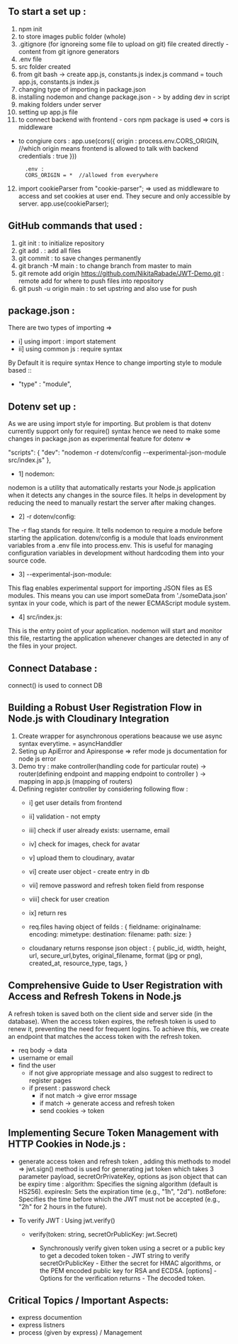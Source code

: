 ## To start a set up : 
1. npm init
2. to store images public folder (whole) 
3. .gitignore (for ignoreing some file to upload on git) file created directly - content from git ignore generators
4. .env file
5. src folder created
6. from git bash -> create app.js, constants.js  index.js 
command = touch app.js, constants.js  index.js
7. changing type of importing in package.json
8. installing nodemon and change package.json  - > by adding dev in script
9. making folders under server
10. setting up app.js file
11.  to connect backend with frontend - cors npm package is used => cors is middleware
- to congiure cors : 
        app.use(cors({
            origin : process.env.CORS_ORIGIN, //which origin means frontend is allowed to talk with backend
            credentials : true
        }))

        .env :
        CORS_ORIGIN = *  //allowed from everywhere

12. import cookieParser from "cookie-parser"; => used as middleware to access and set cookies at user end. They secure and only accessible by server.
app.use(cookieParser);


## GitHub commands that used : 

1. git init : to initialize repository
2. git add . : add all files 
3. git commit : to save changes permanently
4. git branch -M main : to change branch from master to main
5. git remote add origin https://github.com/NikitaRabade/JWT-Demo.git : remote add for where to push files into repository
6. git push -u origin main : to set upstring and also use for push


## package.json :
There are two types of importing =>
- i] using import : import statement
- ii] using common js : require syntax

By Default it is require syntax 
Hence to change importing style to module based ::
- "type" : "module",


## Dotenv set up :
As we are using import style for importing. But problem is that dotenv currently support only for require() syntax hence we need to make some changes in package.json as experimental feature for dotenv =>

"scripts": {
    "dev": "nodemon -r dotenv/config --experimental-json-module src/index.js"
  },

- 1] nodemon:

nodemon is a utility that automatically restarts your Node.js application when it detects any changes in the source files. It helps in development by reducing the need to manually restart the server after making changes.

- 2] -r dotenv/config:

 The -r flag stands for require. It tells nodemon to require a module before starting the application.
dotenv/config is a module that loads environment variables from a .env file into process.env. This is useful for managing configuration variables in development without hardcoding them into your source code.


- 3] --experimental-json-module:

This flag enables experimental support for importing JSON files as ES modules. This means you can use import someData from './someData.json' syntax in your code, which is part of the newer ECMAScript module system.

- 4] src/index.js:

 This is the entry point of your application. nodemon will start and monitor this file, restarting the application whenever changes are detected in any of the files in your project.


## Connect Database :
connect() is used to connect DB

##  Building a Robust User Registration Flow in Node.js with Cloudinary Integration

1. Create wrapper for asynchronous operations beacause we use async syntax everytime. = asyncHanddler
2. Seting up ApiError and Apiresponse => refer mode js documentation for node js error
3. Demo try : make controller(handling code for particular route) -> router(defining endpoint and mapping endpoint to controller ) -> mapping in app.js (mapping of routers)
4. Defining register controller by considering following flow : 
    -  i]    get user details from frontend
    -  ii]   validation - not empty
    -  iii]  check if user already exists: username, email
    -  iv]   check for images, check for avatar
    -  v]    upload them to cloudinary, avatar
    -  vi]   create user object - create entry in db
    -  vii]  remove password and refresh token field from response
    -  viii] check for user creation
    -  ix]   return res

      - req.files having object of feilds :  {
      fieldname: 
      originalname: 
      encoding:
      mimetype: 
      destination: 
      filename: 
      path: 
      size: 
    }

    - cloudanary returns response json object : {
      public_id, width, height, url, secure_url,bytes, original_filename, format (jpg or png), created_at, resource_type,
      tags,
    }

## Comprehensive Guide to User Registration with Access and Refresh Tokens in Node.js 
A refresh token is saved both on the client side and server side (in the database). When the access token expires, the refresh token is used to renew it, preventing the need for frequent logins. To achieve this, we create an endpoint that matches the access token with the refresh token.
  - req body -> data
  - username or email 
  - find the user
      - if not give appropriate message and also suggest to redirect to register pages 
      - if present : password check
           - if not match -> give error mssage
           - if match -> generate access and refresh token 
           - send cookies -> token
## Implementing Secure Token Management with HTTP Cookies in Node.js :
- generate access token and refresh token , adding this methods to model =>
      jwt.sign() method is used for generating jwt token which takes 3 parameter payload, secretOrPrivateKey, options as json object that can be expiry time : 
          algorithm: Specifies the signing algorithm (default is HS256).
          expiresIn: Sets the expiration time (e.g., "1h", "2d").
          notBefore: Specifies the time before which the JWT must not be accepted (e.g., "2h" for 2 hours in the future).

- To verify JWT : Using jwt.verify()
    - verify(token: string, secretOrPublicKey: jwt.Secret)

        - Synchronously verify given token using a secret or a public key to get a decoded token token - JWT string to verify secretOrPublicKey - Either the secret for HMAC algorithms, or the PEM encoded public key for RSA and ECDSA. [options] - Options for the verification returns - The decoded token. 
          


## Critical Topics / Important Aspects: 
- express documention
- express listners
- process (given by express) / Management

